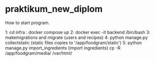 # praktikum_new_diplom
How to start program.

1: cd infra : docker compose up
2: docker exec -it backend /bin/bash
3: makemigrations and migrate (users and recipes)
4: python manage.py collectstatic (static files copies to '/app/foodgram/static')
5: python manage.py import_ingredients (import ingredients)
cp -R /app/foodgram/media/ /var/html/
